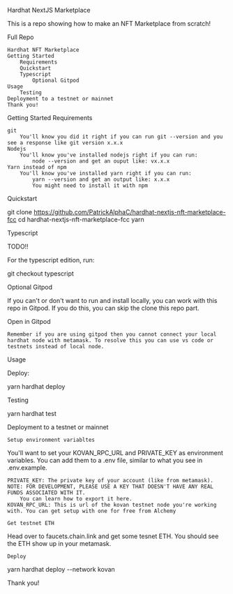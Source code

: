  Hardhat NextJS Marketplace

This is a repo showing how to make an NFT Marketplace from scratch!


Full Repo

    Hardhat NFT Marketplace
    Getting Started
        Requirements
        Quickstart
        Typescript
            Optional Gitpod
    Usage
        Testing
    Deployment to a testnet or mainnet
    Thank you!

Getting Started
Requirements

    git
        You'll know you did it right if you can run git --version and you see a response like git version x.x.x
    Nodejs
        You'll know you've installed nodejs right if you can run:
            node --version and get an ouput like: vx.x.x
    Yarn instead of npm
        You'll know you've installed yarn right if you can run:
            yarn --version and get an output like: x.x.x
            You might need to install it with npm

Quickstart

git clone https://github.com/PatrickAlphaC/hardhat-nextjs-nft-marketplace-fcc
cd hardhat-nextjs-nft-marketplace-fcc
yarn

Typescript

TODO!!

For the typescript edition, run:

git checkout typescript

Optional Gitpod

If you can't or don't want to run and install locally, you can work with this repo in Gitpod. If you do this, you can skip the clone this repo part.

Open in Gitpod

    Remember if you are using gitpod then you cannot connect your local hardhat node with metamask. To resolve this you can use vs code or testnets instead of local node.

Usage

Deploy:

yarn hardhat deploy

Testing

yarn hardhat test

Deployment to a testnet or mainnet

    Setup environment variabltes

You'll want to set your KOVAN_RPC_URL and PRIVATE_KEY as environment variables. You can add them to a .env file, similar to what you see in .env.example.

    PRIVATE_KEY: The private key of your account (like from metamask). NOTE: FOR DEVELOPMENT, PLEASE USE A KEY THAT DOESN'T HAVE ANY REAL FUNDS ASSOCIATED WITH IT.
        You can learn how to export it here.
    KOVAN_RPC_URL: This is url of the kovan testnet node you're working with. You can get setup with one for free from Alchemy

    Get testnet ETH

Head over to faucets.chain.link and get some tesnet ETH. You should see the ETH show up in your metamask.

    Deploy

yarn hardhat deploy --network kovan

Thank you!
